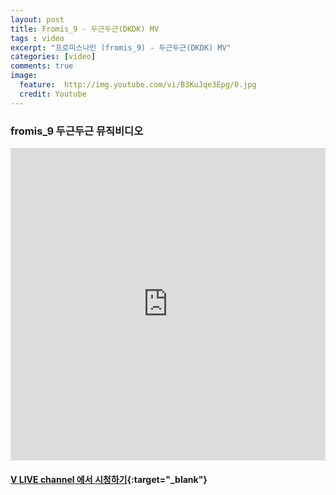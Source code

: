 ```yaml
---
layout: post
title: Fromis_9 - 두근두근(DKDK) MV
tags : video
excerpt: "프로미스나인 (fromis_9) - 두근두근(DKDK) MV"
categories: [video]
comments: true
image:
  feature:  http://img.youtube.com/vi/B3KuJqe3Epg/0.jpg
  credit: Youtube
---
```


### fromis_9 두근두근 뮤직비디오

<iframe src='https://www.vlive.tv/embed/74364?autoPlay=true' frameborder='no' scrolling='no' marginwidth='0' marginheight='0' WIDTH='100%' HEIGHT='500' allowfullscreen></iframe>

#### [V LIVE channel 에서 시청하기](https://www.vlive.tv/video/74364){:target="_blank"}
